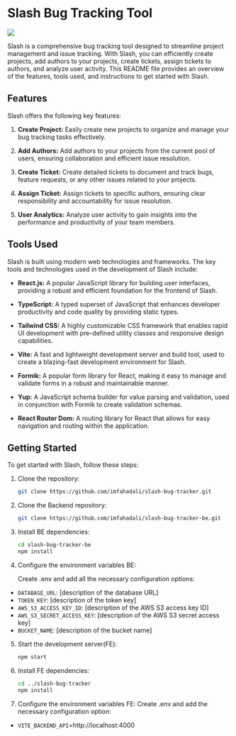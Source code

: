 # Slash Bug Tracking Tool

![](https://github.com/imfahadali/netflix-frontend-mern/blob/main/public/netflix-app.gif)

Slash is a comprehensive bug tracking tool designed to streamline project management and issue tracking. With Slash, you can efficiently create projects, add authors to your projects, create tickets, assign tickets to authors, and analyze user activity. This README file provides an overview of the features, tools used, and instructions to get started with Slash.

## Features

Slash offers the following key features:

1. **Create Project:** Easily create new projects to organize and manage your bug tracking tasks effectively.

2. **Add Authors:** Add authors to your projects from the current pool of users, ensuring collaboration and efficient issue resolution.

3. **Create Ticket:** Create detailed tickets to document and track bugs, feature requests, or any other issues related to your projects.

4. **Assign Ticket:** Assign tickets to specific authors, ensuring clear responsibility and accountability for issue resolution.

5. **User Analytics:** Analyze user activity to gain insights into the performance and productivity of your team members.

## Tools Used

Slash is built using modern web technologies and frameworks. The key tools and technologies used in the development of Slash include:

- **React.js:** A popular JavaScript library for building user interfaces, providing a robust and efficient foundation for the frontend of Slash.

- **TypeScript:** A typed superset of JavaScript that enhances developer productivity and code quality by providing static types.

- **Tailwind CSS:** A highly customizable CSS framework that enables rapid UI development with pre-defined utility classes and responsive design capabilities.

- **Vite:** A fast and lightweight development server and build tool, used to create a blazing-fast development environment for Slash.

- **Formik:** A popular form library for React, making it easy to manage and validate forms in a robust and maintainable manner.

- **Yup:** A JavaScript schema builder for value parsing and validation, used in conjunction with Formik to create validation schemas.

- **React Router Dom:** A routing library for React that allows for easy navigation and routing within the application.

## Getting Started

To get started with Slash, follow these steps:

1. Clone the repository:

   ```bash
   git clone https://github.com/imfahadali/slash-bug-tracker.git

   ```

2. Clone the Backend repository:

   ```bash
   git clone https://github.com/imfahadali/slash-bug-tracker-be.git

   ```

3. Install BE dependencies:

   ```bash
   cd slash-bug-tracker-be
   npm install
   ```

4. Configure the environment variables BE:

   Create .env and add all the necessary configuration options:

- `DATABASE_URL`: [description of the database URL]
- `TOKEN_KEY`: [description of the token key]
- `AWS_S3_ACCESS_KEY_ID`: [description of the AWS S3 access key ID]
- `AWS_S3_SECRET_ACCESS_KEY`: [description of the AWS S3 secret access key]
- `BUCKET_NAME`: [description of the bucket name]

5. Start the development server(FE):

   ```bash
   npm start
   ```

6. Install FE dependencies:

   ```bash
   cd ../slash-bug-tracker
   npm install
   ```

7. Configure the environment variables FE:
   Create .env and add the necessary configuration option:
- `VITE_BACKEND_API`=http://localhost:4000

